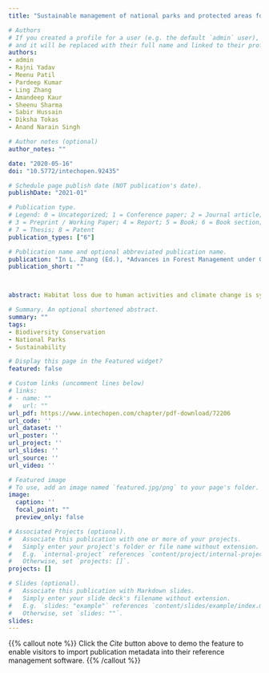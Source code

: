 ```yaml
---
title: "Sustainable management of national parks and protected areas for conserving biodiversity in India"

# Authors
# If you created a profile for a user (e.g. the default `admin` user), write the username (folder name) here 
# and it will be replaced with their full name and linked to their profile.
authors:
- admin
- Rajni Yadav
- Meenu Patil
- Pardeep Kumar
- Ling Zhang
- Amandeep Kaur
- Sheenu Sharma
- Sabir Hussain
- Diksha Tokas
- Anand Narain Singh

# Author notes (optional)
author_notes: ""

date: "2020-05-16"
doi: "10.5772/intechopen.92435"

# Schedule page publish date (NOT publication's date).
publishDate: "2021-01"

# Publication type.
# Legend: 0 = Uncategorized; 1 = Conference paper; 2 = Journal article;
# 3 = Preprint / Working Paper; 4 = Report; 5 = Book; 6 = Book section;
# 7 = Thesis; 8 = Patent
publication_types: ["6"]

# Publication name and optional abbreviated publication name.
publication: "In L. Zhang (Ed.), *Advances in Forest Management under Global Change*. IntechOpen, United Kingdom"
publication_short: ""



abstract: Habitat loss due to human activities and climate change is synergistically posing serious threats to the global biodiversity leading to irreversible extinction of several species. In wake of recent extinction, several forests are declared as protected areas where no more human activities are allowed. However, the scope of these protected areas got broadened from mere conservation to poverty alleviation and sustainable development during the past decades. Though these protected areas seem to be supportive of the biodiversity conservation, several challenges and gaps have emerged that need to be addressed for effective conservation and sustainable management in these protected areas. Therefore, the present chapter aims to address the roles, challenges, and approaches for conservation, and sustainable management in protected areas of India. Based on the published literature, we have found that protected areas proved to be a successful strategy for the conservation of wild animals and plants. However, management of poaching, man-wildlife conflicts, funding, extensive resource use, and tourism is still a challenge for some national parks of the country. Although governmental policies have addressed some of these challenges, only limited success has been achieved so far. Therefore, further studies need to assess the efficiency of protected areas for biodiversity conservation and devise the mechanisms for effective sustainable management of these protected areas.

# Summary. An optional shortened abstract.
summary: ""
tags:
- Biodiversity Conservation
- National Parks
- Sustainability

# Display this page in the Featured widget?
featured: false

# Custom links (uncomment lines below)
# links:
# - name: ""
#   url: ""
url_pdf: https://www.intechopen.com/chapter/pdf-download/72206
url_code: ''
url_dataset: ''
url_poster: ''
url_project: ''
url_slides: ''
url_source: ''
url_video: ''

# Featured image
# To use, add an image named `featured.jpg/png` to your page's folder. 
image:
  caption: '' 
  focal_point: ""
  preview_only: false

# Associated Projects (optional).
#   Associate this publication with one or more of your projects.
#   Simply enter your project's folder or file name without extension.
#   E.g. `internal-project` references `content/project/internal-project/index.md`.
#   Otherwise, set `projects: []`.
projects: []

# Slides (optional).
#   Associate this publication with Markdown slides.
#   Simply enter your slide deck's filename without extension.
#   E.g. `slides: "example"` references `content/slides/example/index.md`.
#   Otherwise, set `slides: ""`.
slides:
---
```


{{% callout note %}}
Click the *Cite* button above to demo the feature to enable visitors to import publication metadata into their reference management software.
{{% /callout %}}
